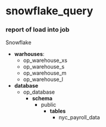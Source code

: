 # snowflake_query


### report of load into job 


Snowflake 
- **warhouses**:
    - op_warehouse_xs
    - op_warehouse_s
    - op_warehouse_m
    - op_warehouse_l
- **database**
  - op_database 
    - **schema**
      - public
        - **tables**
          - nyc_payroll_data 
